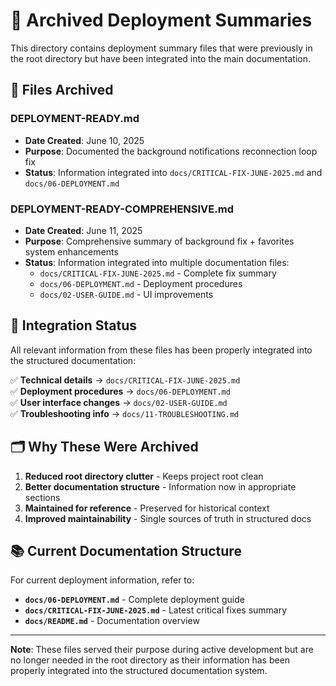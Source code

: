 # 📁 Archived Deployment Summaries

This directory contains deployment summary files that were previously in the root directory but have been integrated into the main documentation.

## 📄 Files Archived

### **DEPLOYMENT-READY.md**
- **Date Created**: June 10, 2025
- **Purpose**: Documented the background notifications reconnection loop fix
- **Status**: Information integrated into `docs/CRITICAL-FIX-JUNE-2025.md` and `docs/06-DEPLOYMENT.md`

### **DEPLOYMENT-READY-COMPREHENSIVE.md** 
- **Date Created**: June 11, 2025
- **Purpose**: Comprehensive summary of background fix + favorites system enhancements
- **Status**: Information integrated into multiple documentation files:
  - `docs/CRITICAL-FIX-JUNE-2025.md` - Complete fix summary
  - `docs/06-DEPLOYMENT.md` - Deployment procedures
  - `docs/02-USER-GUIDE.md` - UI improvements

## 🔄 Integration Status

All relevant information from these files has been properly integrated into the structured documentation:

✅ **Technical details** → `docs/CRITICAL-FIX-JUNE-2025.md`  
✅ **Deployment procedures** → `docs/06-DEPLOYMENT.md`  
✅ **User interface changes** → `docs/02-USER-GUIDE.md`  
✅ **Troubleshooting info** → `docs/11-TROUBLESHOOTING.md`  

## 🗂️ Why These Were Archived

1. **Reduced root directory clutter** - Keeps project root clean
2. **Better documentation structure** - Information now in appropriate sections
3. **Maintained for reference** - Preserved for historical context
4. **Improved maintainability** - Single sources of truth in structured docs

## 📚 Current Documentation Structure

For current deployment information, refer to:
- **`docs/06-DEPLOYMENT.md`** - Complete deployment guide
- **`docs/CRITICAL-FIX-JUNE-2025.md`** - Latest critical fixes summary
- **`docs/README.md`** - Documentation overview

---

**Note**: These files served their purpose during active development but are no longer needed in the root directory as their information has been properly integrated into the structured documentation system.
